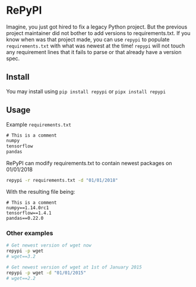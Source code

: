 # RePyPI

Imagine, you just got hired to fix a legacy Python project. But the previous project maintainer did not bother to add versions to requirements.txt. If you know when was that project made, you can use `repypi` to populate `requirements.txt` with what was newest at the time! `repypi` will not touch any requirement lines that it fails to parse or that already have a version spec.

## Install

You may install using `pip install repypi` or `pipx install repypi`

## Usage

Example `requirements.txt`

```txt
# This is a comment
numpy
tensorflow
pandas
```

RePyPI can modify requirements.txt to contain newest packages on 01/01/2018

```bash
repypi -r requirements.txt -d "01/01/2018" 
```

With the resulting file being:

```
# This is a comment
numpy==1.14.0rc1
tensorflow==1.4.1
pandas==0.22.0
```

### Other examples

```bash
# Get newest version of wget now
repypi -p wget 
# wget==3.2

# Get newest version of wget at 1st of January 2015
repypi -p wget -d "01/01/2015"
# wget==2.2

```